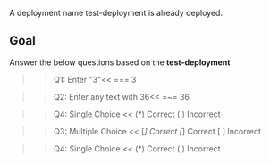 A deployment name test-deployment is already deployed.

## Goal
Answer the below questions based on the **test-deployment**


>>Q1: Enter "3"<<
=== 3

>>Q2: Enter any text with 36<<
=~= 36

>>Q4: Single Choice <<
(*) Correct
( ) Incorrect

>>Q3: Multiple Choice <<
[*] Correct
[*] Correct
[ ] Incorrect

>>Q4: Single Choice <<
(*) Correct
( ) Incorrect
